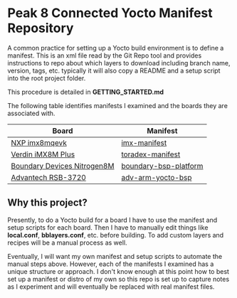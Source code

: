 # Peak 8 Connected Yocto Manifest Repository

A common practice for setting up a Yocto build environment is to define a manifest. This is an xml file read by the Git Repo tool and provides instructions to repo about which layers to download including branch name, version, tags, etc. typically it will also copy a README and a setup script into the root project folder.

This procedure is detailed in **GETTING_STARTED.md**

The following table identifies manifests I examined and the boards they are associated with.

| Board | Manifest |
| - | - |
| [NXP imx8mqevk](https://www.nxp.com/design/development-boards/i-mx-evaluation-and-development-boards/evaluation-kit-for-the-i-mx-8m-applications-processor:MCIMX8M-EVK) | [imx-manifest](https://github.com/nxp-imx/imx-manifest) |
| [Verdin iMX8M Plus](https://www.toradex.com/computer-on-modules/verdin-arm-family/nxp-imx-8m-plus) | [toradex-manifest](https://git.toradex.com/cgit/toradex-manifest.git/) |
| [Boundary Devices Nitrogen8M](https://boundarydevices.com/product/nitrogen8m/) | [boundary-bsp-platform](https://github.com/boundarydevices/boundary-bsp-platform) |
| [Advantech RSB-3720](https://www.advantech.com/en/products/single_board_computer/rsb-3720/mod_d2f1b0bc-650b-449a-8ef7-b65ce4f69949) | [adv-arm-yocto-bsp](https://github.com/ADVANTECH-Corp/adv-arm-yocto-bsp) |

## Why this project?

Presently, to do a Yocto build for a board I have to use the manifest and setup scripts for each board. Then I have to manually edit things like **local.conf**, **bblayers.conf**, etc. before building. To add custom layers and recipes will be a manual process as well.

Eventually, I will want my own manifest and setup scripts to automate the manual steps above. However, each of the manifests I examined has a unique structure or approach. I don't know enough at this point how to best set up a manifest or distro of my own so this repo is set up to capture notes as I experiment and will eventually be replaced with real manifest files.

